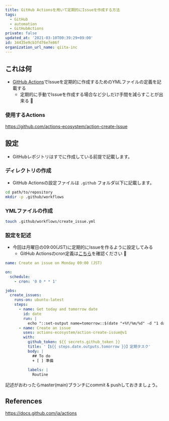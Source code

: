 ```yaml
---
title: GitHub Actionsを用いて定期的にIssueを作成する方法
tags:
  - GitHub
  - automation
  - GitHubActions
private: false
updated_at: '2021-03-10T00:39:29+09:00'
id: 34435e9cb3fd76e7e86f
organization_url_name: qiita-inc
---
```

## これは何
+ [GitHub Actions](https://docs.github.com/ja/actions)でIssueを定期的に作成するためのYMLファイルの定義を記載する
    + 定期的に手動でIssueを作成する場合など少しだけ手間を減らすことが出来る :muscle: 

### 使用するActions

https://github.com/actions-ecosystem/action-create-Issue

## 設定
+ GitHubレポジトリはすでに作成している前提で記載します。

### ディレクトリの作成
+ GitHub Actionsの設定ファイルは `.github` フォルダ以下に記載します。

```bash
cd path/to/repository
mkdir -p .github/workflows
```

### YMLファイルの作成

```bash
touch .github/workflows/create_issue.yml
```

### 設定を記述

+ 今回は月曜日の09:00(JST)に定期的にIssueを作るように設定してみる
    + GitHub Actionsのcron定義は[こちら](https://docs.github.com/ja/actions/reference/events-that-trigger-workflows#scheduled-events)を確認ください :pray: 

```yml
name: Create an issue on Monday 09:00 (JST)

on:
  schedule:
    - cron: '0 0 * * 1'

jobs:
  create_issues:
    runs-on: ubuntu-latest
    steps:
      - name: Get today and tomorrow date
        id: date
        run: |
          echo "::set-output name=tomorrow::$(date "+%Y/%m/%d" -d "1 day")"
      - name: Create an issue
        uses: actions-ecosystem/action-create-issue@v1
        with:
          github_token: ${{ secrets.github_token }}
          title: '【${{ steps.date.outputs.tomorrow }}】定期タスク'
          body: |
            ## To do
            + [ ] 準備
            
          labels: |
            Routine
```

記述がおわったらmaster(main)ブランチにcommit & pushしておきましょう。

## References

https://docs.github.com/ja/actions
